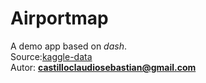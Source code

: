 # Airportmap

A demo app based on *dash*.     
Source:[kaggle-data](https://www.kaggle.com/datasets/jinbonnie/airport-information?resource=download%5C)   
Autor: **castilloclaudiosebastian@gmail.com**
